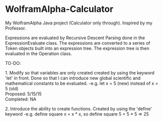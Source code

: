 # WolframAlpha-Calculator
My WolframAlpha Java project (Calculator only through). Inspired by my Professor.

Expressions are evaluated by Recursive Descent Parsing done in the ExpressionEvaluate class. The expressions are converted to a series
of Token objects built into an expression tree. The expression tree is then evaluated in the Operation class.

TO-DO:
<p>
1. Modify so that variables are only created created by using the keyword 'let' in front. Done so that I can introduce new
global scientific and mathematical constants to be evaluated.
  -e.g. let x = 5 (new) instead of x = 5 (old)
  </br>
  Proposed: 5/15/15
  </br>
  Completed: NA
</p>
<p>
2. Introduce the ability to create functions. Created by using the 'define' keyword
  -e.g. define square x = x * x, so define square 5 = 5 * 5 => 25
</p>
